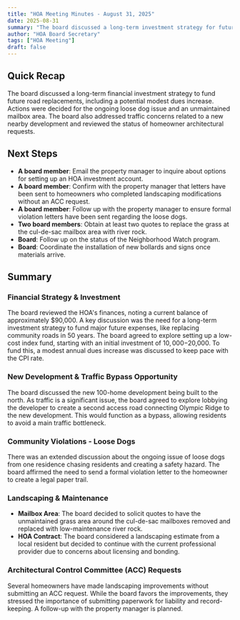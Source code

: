 ```yaml
---
title: "HOA Meeting Minutes - August 31, 2025"
date: 2025-08-31
summary: "The board discussed a long-term investment strategy for future road replacements, including a potential dues increase. They addressed traffic concerns related to a new development, took action on an ongoing loose dog issue, and reviewed homeowner architectural requests."
author: "HOA Board Secretary"
tags: ["HOA Meeting"]
draft: false
---
```


## Quick Recap

The board discussed a long-term financial investment strategy to fund future road replacements, including a potential modest dues increase. Actions were decided for the ongoing loose dog issue and an unmaintained mailbox area. The board also addressed traffic concerns related to a new nearby development and reviewed the status of homeowner architectural requests.

## Next Steps

* **A board member**: Email the property manager to inquire about options for setting up an HOA investment account.
* **A board member**: Confirm with the property manager that letters have been sent to homeowners who completed landscaping modifications without an ACC request.
* **A board member**: Follow up with the property manager to ensure formal violation letters have been sent regarding the loose dogs.
* **Two board members**: Obtain at least two quotes to replace the grass at the cul-de-sac mailbox area with river rock.
* **Board**: Follow up on the status of the Neighborhood Watch program.
* **Board**: Coordinate the installation of new bollards and signs once materials arrive.

## Summary

### Financial Strategy & Investment

The board reviewed the HOA's finances, noting a current balance of approximately $90,000. A key discussion was the need for a long-term investment strategy to fund major future expenses, like replacing community roads in 50 years. The board agreed to explore setting up a low-cost index fund, starting with an initial investment of $10,000-$20,000. To fund this, a modest annual dues increase was discussed to keep pace with the CPI rate.

### New Development & Traffic Bypass Opportunity

The board discussed the new 100-home development being built to the north. As traffic is a significant issue, the board agreed to explore lobbying the developer to create a second access road connecting Olympic Ridge to the new development. This would function as a bypass, allowing residents to avoid a main traffic bottleneck.

### Community Violations - Loose Dogs

There was an extended discussion about the ongoing issue of loose dogs from one residence chasing residents and creating a safety hazard. The board affirmed the need to send a formal violation letter to the homeowner to create a legal paper trail.

### Landscaping & Maintenance

* **Mailbox Area**: The board decided to solicit quotes to have the unmaintained grass area around the cul-de-sac mailboxes removed and replaced with low-maintenance river rock.
* **HOA Contract**: The board considered a landscaping estimate from a local resident but decided to continue with the current professional provider due to concerns about licensing and bonding.

### Architectural Control Committee (ACC) Requests

Several homeowners have made landscaping improvements without submitting an ACC request. While the board favors the improvements, they stressed the importance of submitting paperwork for liability and record-keeping. A follow-up with the property manager is planned.
